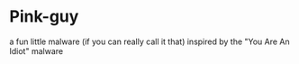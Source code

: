 # Pink-guy
a fun little malware (if you can really call it that) inspired by the "You Are An Idiot" malware

